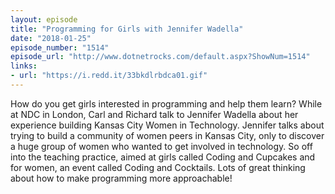 ```yaml
---
layout: episode
title: "Programming for Girls with Jennifer Wadella"
date: "2018-01-25"
episode_number: "1514"
episode_url: "http://www.dotnetrocks.com/default.aspx?ShowNum=1514"
links:
- url: "https://i.redd.it/33bkdlrbdca01.gif"
---
```


How do you get girls interested in programming and help them learn? While at NDC in London, Carl and Richard talk to Jennifer Wadella about her experience building Kansas City Women in Technology. Jennifer talks about trying to build a community of women peers in Kansas City, only to discover a huge group of women who wanted to get involved in technology. So off into the teaching practice, aimed at girls called Coding and Cupcakes and for women, an event called Coding and Cocktails. Lots of great thinking about how to make programming more approachable!
